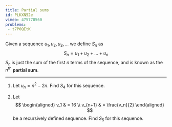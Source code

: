 ```yaml
---
title: Partial sums
id: PLKXN52e
vimeo: 475778560
problems:
 - t7P0QEtK
---
```


Given a sequence $u_1, u_2, u_3, \ldots$ we define $S_n$ as
$$
S_n = u_1 + u_2 + \ldots + u_n
$$
$S_n$ is just the sum of the first $n$ terms of the sequence, and is known as the $n^{\text{th}}$ **partial sum**.

---

 1. Let $u_n = n^2 - 2n.$ Find $S_4$ for this sequence.

 1. Let
    $$
    \begin{aligned}
    v_1 & = 16 \\
    v_{n+1} & = \frac{v_n}{2}
    \end{aligned}
    $$
    be a recursively defined sequence. Find $S_5$ for this sequence.
